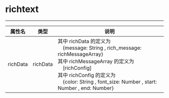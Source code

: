 # richtext 
---

|属性名|类型|说明|
| ------ | ------ | ------ |
|richData|richData|其中 richData 的定义为 <br/>&emsp;{message: String , rich_message: richMessageArray}<br/>其中 richMessageArray 的定义为 <br/>&emsp;[richConfig]<br/>其中 richConfig 的定义为 <br/>&emsp;{color: String , font_size: Number , start: Number , end: Number}|